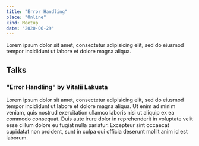 ```yaml
---
title: "Error Handling"
place: "Online"
kind: Meetup
date: "2020-06-29"
---
```


Lorem ipsum dolor sit amet, consectetur adipisicing elit, sed do eiusmod
tempor incididunt ut labore et dolore magna aliqua.

## Talks

### "Error Handling" by Vitalii Lakusta

Lorem ipsum dolor sit amet, consectetur adipisicing elit, sed do eiusmod
tempor incididunt ut labore et dolore magna aliqua. Ut enim ad minim veniam,
quis nostrud exercitation ullamco laboris nisi ut aliquip ex ea commodo
consequat. Duis aute irure dolor in reprehenderit in voluptate velit esse
cillum dolore eu fugiat nulla pariatur. Excepteur sint occaecat cupidatat non
proident, sunt in culpa qui officia deserunt mollit anim id est laborum.